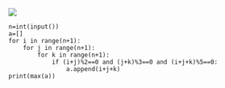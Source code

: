 ![](C:\Users\宋铠仁\AppData\Roaming\Typora\typora-user-images\image-20241101105136910.png)

```
n=int(input())
a=[]
for i in range(n+1):
    for j in range(n+1):
        for k in range(n+1):
            if (i+j)%2==0 and (j+k)%3==0 and (i+j+k)%5==0:
                a.append(i+j+k)
print(max(a))
```
